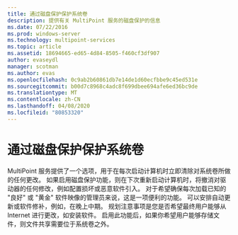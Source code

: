 ```yaml
---
title: 通过磁盘保护保护系统卷
description: 提供有关 MultiPoint 服务的磁盘保护的信息
ms.date: 07/22/2016
ms.prod: windows-server
ms.technology: multipoint-services
ms.topic: article
ms.assetid: 18694665-ed65-4d84-8505-f460cf3df907
author: evaseydl
manager: scotman
ms.author: evas
ms.openlocfilehash: 0c9ab2b60861db7e14de1d60ecfbbe9c45ed531e
ms.sourcegitcommit: b00d7c8968c4adc8f699dbee694afe6ed36bc9de
ms.translationtype: MT
ms.contentlocale: zh-CN
ms.lasthandoff: 04/08/2020
ms.locfileid: "80853320"
---
```

# <a name="protecting-the-system-volume-with-disk-protection"></a>通过磁盘保护保护系统卷
MultiPoint 服务提供了一个选项，用于在每次启动计算机时立即清除对系统卷所做的任何更改。 如果启用磁盘保护功能，则在下次重新启动计算机时，将撤消对驱动器的任何修改，例如配置损坏或恶意软件引入。 对于希望确保每次加载已知的 "良好" 或 "黄金" 软件映像的管理员来说，这是一项便利的功能。 可以安排自动更新或软件修补，例如，在晚上中期。 规划注意事项是您是否希望最终用户能够从 Internet 进行更改，如安装软件。 启用此功能后，如果你希望用户能够存储文件，则文件共享需要位于系统卷之外。  
  
